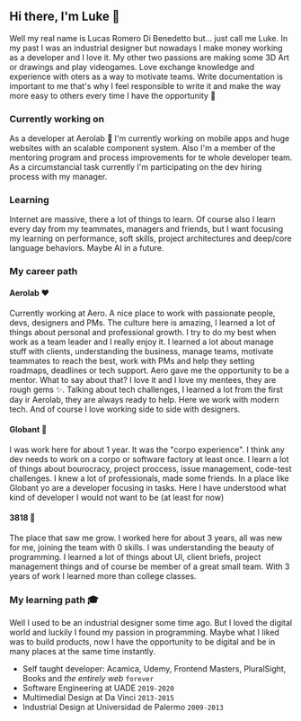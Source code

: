 ## Hi there, I'm Luke 👋

Well my real name is Lucas Romero Di Benedetto but... just call me Luke. In my past I was an industrial designer but nowadays I make money working as a developer and I love it. My other two passions are making some 3D Art or drawings and play videogames. Love exchange knowledge and experience with oters as a way to motivate teams. Write documentation is important to me that's why I feel responsible to write it and make the way more easy to others every time I have the opportunity 🤗

### Currently working on

As a developer at Aerolab 🎈 I'm currently working on mobile apps and huge websites with an scalable component system. Also I'm a member of the mentoring program and process improvements for te whole developer team. As a circumstancial task currently I'm participating on the dev hiring process with my manager.

### Learning

Internet are massive, there a lot of things to learn. Of course also I learn every day from my teammates, managers and friends, but I want focusing my learning on performance, soft skills, project architectures and deep/core language behaviors. Maybe AI in a future.

### My career path

#### Aerolab ❤️

Currently working at Aero. A nice place to work with passionate people, devs, designers and PMs. The culture here is amazing, I learned a lot of things about personal and professional growth. I try to do my best when work as a team leader and I really enjoy it. I learned a lot about manage stuff with clients, understanding the business, manage teams, motivate teammates to reach the best, work with PMs and help they setting roadmaps, deadlines or tech support. Aero gave me the opportunity to be a mentor. What to say about that? I love it and I love my mentees, they are rough gems ✨. Talking about tech challenges, I learned a lot from the first day ir Aerolab, they are always ready to help. Here we work with modern tech. And of course I love working side to side with designers.

#### Globant 🏢

I was work here for about 1 year. It was the "corpo experience". I think any dev needs to work on a corpo or software factory at least once. I learn a lot of things about bourocracy, project proccess, issue management, code-test challenges. I knew a lot of professionals, made some friends. In a place like Globant yo are a developer focusing in tasks. Here I have understood what kind of developer I would not want to be (at least for now)

#### 3818 👶

The place that saw me grow. I worked here for about 3 years, all was new for me, joining the team with 0 skills. I was understanding the beauty of programming. I learned a lot of things about UI, client briefs, project management things and of course be member of a great small team. With 3 years of work I learned more than college classes.

### My learning path 🎓

Well I used to be an industrial designer some time ago. But I loved the digital world and luckily I found my passion in programming. Maybe what I liked was to build products, now I have the opportunity to be digital and be in many places at the same time instantly.

* Self taught developer: Acamica, Udemy, Frontend Masters, PluralSight, Books and _the entirely web_ `forever`
* Software Engineering at UADE `2019-2020`
* Multimedial Design at Da Vinci `2013-2015`
* Industrial Design at Universidad de Palermo `2009-2013`

